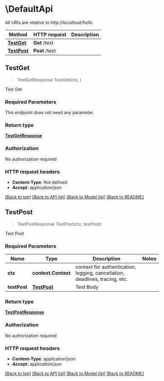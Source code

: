 # \DefaultApi

All URIs are relative to *http://localhost/hello*

Method | HTTP request | Description
------------- | ------------- | -------------
[**TestGet**](DefaultApi.md#TestGet) | **Get** /test | 
[**TestPost**](DefaultApi.md#TestPost) | **Post** /test | 



## TestGet

> TestGetResponse TestGet(ctx, )



Test Get

### Required Parameters

This endpoint does not need any parameter.

### Return type

[**TestGetResponse**](TestGetResponse.md)

### Authorization

No authorization required

### HTTP request headers

- **Content-Type**: Not defined
- **Accept**: application/json

[[Back to top]](#) [[Back to API list]](../README.md#documentation-for-api-endpoints)
[[Back to Model list]](../README.md#documentation-for-models)
[[Back to README]](../README.md)


## TestPost

> TestPostResponse TestPost(ctx, testPost)



Test Post

### Required Parameters


Name | Type | Description  | Notes
------------- | ------------- | ------------- | -------------
**ctx** | **context.Context** | context for authentication, logging, cancellation, deadlines, tracing, etc.
**testPost** | [**TestPost**](TestPost.md)| Test Body | 

### Return type

[**TestPostResponse**](TestPostResponse.md)

### Authorization

No authorization required

### HTTP request headers

- **Content-Type**: application/json
- **Accept**: application/json

[[Back to top]](#) [[Back to API list]](../README.md#documentation-for-api-endpoints)
[[Back to Model list]](../README.md#documentation-for-models)
[[Back to README]](../README.md)

